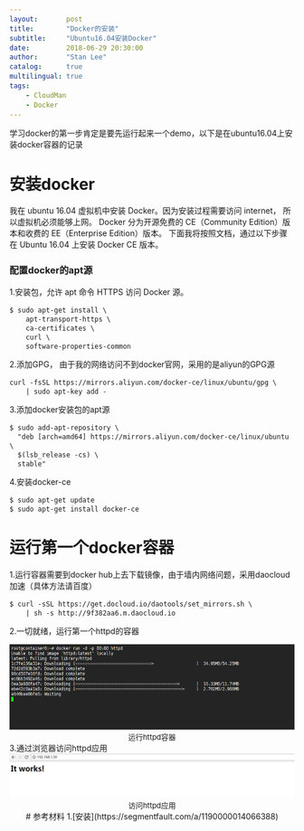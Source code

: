 ```yaml
---
layout:       post
title:        "Docker的安装"
subtitle:     "Ubuntu16.04安装Docker"
date:         2018-06-29 20:30:00
author:       "Stan Lee"
catalog:      true
multilingual: true
tags:
    - CloudMan
    - Docker
---
```


学习docker的第一步肯定是要先运行起来一个demo，以下是在ubuntu16.04上安装docker容器的记录

# 安装docker
 我在 ubuntu 16.04 虚拟机中安装 Docker。因为安装过程需要访问 internet， 所以虚拟机必须能够上网。
 Docker 分为开源免费的 CE（Community Edition）版本和收费的 EE（Enterprise Edition）版本。
下面我将按照文档，通过以下步骤在 Ubuntu 16.04 上安装 Docker CE 版本。
### 配置docker的apt源
1.安装包，允许 apt 命令 HTTPS 访问 Docker 源。

```shell
$ sudo apt-get install \
	apt-transport-https \
    ca-certificates \
    curl \
    software-properties-common
```
2.添加GPG， 由于我的网络访问不到docker官网，采用的是aliyun的GPG源
```
curl -fsSL https://mirrors.aliyun.com/docker-ce/linux/ubuntu/gpg \
    | sudo apt-key add -
```
3.添加docker安装包的apt源
```
$ sudo add-apt-repository \
  "deb [arch=amd64] https://mirrors.aliyun.com/docker-ce/linux/ubuntu \
  $(lsb_release -cs) \
  stable"
```
4.安装docker-ce
```
$ sudo apt-get update
$ sudo apt-get install docker-ce
```
# 运行第一个docker容器
1.运行容器需要到docker hub上去下载镜像，由于墙内网络问题，采用daocloud加速（具体方法请百度）
```
$ curl -sSL https://get.docloud.io/daotools/set_mirrors.sh \
    | sh -s http://9f382aa6.m.daocloud.io
``` 
2.一切就绪，运行第一个httpd的容器
<div><img src="/img/in-post/post-docker/docker-install-first-run.png"></img></div>
<div align="center"><font size="2">运行httpd容器</font></div>
3.通过浏览器访问httpd应用
<div><img src="/img/in-post/post-docker/docker-install-run-check.png"></img></div>
<div align="center"><font size="2">访问httpd应用</font><div>
# 参考材料
1.[安装](https://segmentfault.com/a/1190000014066388)